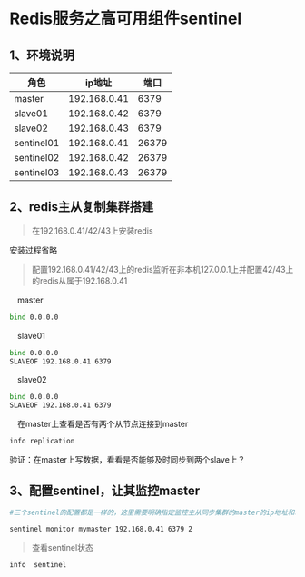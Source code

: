 # Redis服务之高可用组件sentinel

## 1、环境说明

| 角色       | ip地址       | 端口  |
| ---------- | ------------ | ----- |
| master     | 192.168.0.41 | 6379  |
| slave01    | 192.168.0.42 | 6379  |
| slave02    | 192.168.0.43 | 6379  |
| sentinel01 | 192.168.0.41 | 26379 |
| sentinel02 | 192.168.0.42 | 26379 |
| sentinel03 | 192.168.0.43 | 26379 |

## 2、redis主从复制集群搭建

> 在192.168.0.41/42/43上安装redis

安装过程省略

> 配置192.168.0.41/42/43上的redis监听在非本机127.0.0.1上并配置42/43上的redis从属于192.168.0.41

　master

```bash
bind 0.0.0.0
```

　slave01

```bash
bind 0.0.0.0
SLAVEOF 192.168.0.41 6379
```

　slave02

```bash
bind 0.0.0.0
SLAVEOF 192.168.0.41 6379
```

　在master上查看是否有两个从节点连接到master

```bash
info replication
```

验证：在master上写数据，看看是否能够及时同步到两个slave上？

## 3、配置sentinel，让其监控master

```bash
#三个sentinel的配置都是一样的，这里需要明确指定监控主从同步集群的master的ip地址和端口，以及有效法定票数，有效法定票数指的是至少有多少个sentinel主观认为master down了，然后才触发选举新master操作；通常在这种流言协议中，一般都是大于集群半数，如果是3台sentinel，至少要2台主观认为master宕机，才开始触发选举新master；如果是5台，那至少要3台；如果master配置的有认证密码，我们还需要在sentinel中指定认证密码；

sentinel monitor mymaster 192.168.0.41 6379 2
```

> 查看sentinel状态

```bash
info  sentinel
```

